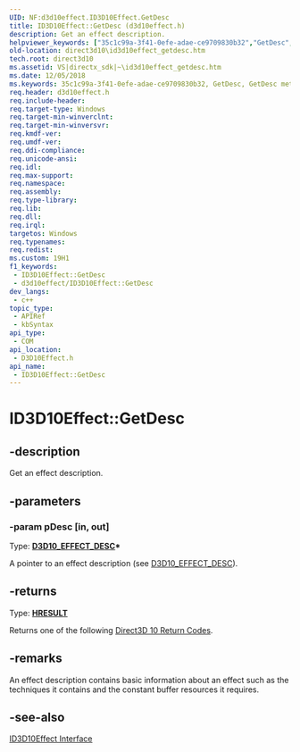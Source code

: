 ```yaml
---
UID: NF:d3d10effect.ID3D10Effect.GetDesc
title: ID3D10Effect::GetDesc (d3d10effect.h)
description: Get an effect description.
helpviewer_keywords: ["35c1c99a-3f41-0efe-adae-ce9709830b32","GetDesc","GetDesc method [Direct3D 10]","GetDesc method [Direct3D 10]","ID3D10Effect interface","ID3D10Effect interface [Direct3D 10]","GetDesc method","ID3D10Effect.GetDesc","ID3D10Effect::GetDesc","d3d10effect/ID3D10Effect::GetDesc","direct3d10.id3d10effect_getdesc"]
old-location: direct3d10\id3d10effect_getdesc.htm
tech.root: direct3d10
ms.assetid: VS|directx_sdk|~\id3d10effect_getdesc.htm
ms.date: 12/05/2018
ms.keywords: 35c1c99a-3f41-0efe-adae-ce9709830b32, GetDesc, GetDesc method [Direct3D 10], GetDesc method [Direct3D 10],ID3D10Effect interface, ID3D10Effect interface [Direct3D 10],GetDesc method, ID3D10Effect.GetDesc, ID3D10Effect::GetDesc, d3d10effect/ID3D10Effect::GetDesc, direct3d10.id3d10effect_getdesc
req.header: d3d10effect.h
req.include-header: 
req.target-type: Windows
req.target-min-winverclnt: 
req.target-min-winversvr: 
req.kmdf-ver: 
req.umdf-ver: 
req.ddi-compliance: 
req.unicode-ansi: 
req.idl: 
req.max-support: 
req.namespace: 
req.assembly: 
req.type-library: 
req.lib: 
req.dll: 
req.irql: 
targetos: Windows
req.typenames: 
req.redist: 
ms.custom: 19H1
f1_keywords:
 - ID3D10Effect::GetDesc
 - d3d10effect/ID3D10Effect::GetDesc
dev_langs:
 - c++
topic_type:
 - APIRef
 - kbSyntax
api_type:
 - COM
api_location:
 - D3D10Effect.h
api_name:
 - ID3D10Effect::GetDesc
---
```


# ID3D10Effect::GetDesc


## -description

Get an effect description.

## -parameters

### -param pDesc [in, out]

Type: <b><a href="/windows/desktop/api/d3d10effect/ns-d3d10effect-d3d10_effect_desc">D3D10_EFFECT_DESC</a>*</b>

A pointer to an effect description (see <a href="/windows/desktop/api/d3d10effect/ns-d3d10effect-d3d10_effect_desc">D3D10_EFFECT_DESC</a>).

## -returns

Type: <b><a href="/windows/win32/com/structure-of-com-error-codes">HRESULT</a></b>

Returns one of the following <a href="/windows/desktop/direct3d10/d3d10-graphics-reference-returnvalues">Direct3D 10 Return Codes</a>.

## -remarks

An effect description contains basic information about an effect such as the techniques it contains and the constant buffer resources it requires.

## -see-also

<a href="/windows/desktop/api/d3d10effect/nn-d3d10effect-id3d10effect">ID3D10Effect Interface</a>

